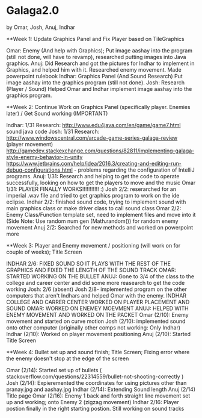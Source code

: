 # Galaga2.0
by Omar, Josh, Anuj, Indhar

**Week 1: Update Graphics Panel and Fix Player based on TileGraphics

Omar: Enemy (And help with Graphics); Put image aashay into the program (still not done, will have to revamp), researched putting images into Java graphics.
Anuj: Did Research and got the pictures for Indhar to implement in Graphics, and helped him with it. Researched enemy movement. Made powerpoint rulebook
Indhar: Graphics Panel (And Sound Research) Put image aashay into the graphics program (still not done).
Josh: Research (Player / Sound) Helped Omar and Indhar implement image aashay into the graphics program.

**Week 2: Continue Work on Graphics Panel (specifically player. Enemies later) / Get Sound working (IMPORTANT)

Indhar: 1/31 Research: http://www.edu4java.com/en/game/game7.html sound java code
Josh: 1/31 Research: http://www.windowscentral.com/arcade-game-series-galaga-review (player movement) http://gamedev.stackexchange.com/questions/82811/implementing-galaga-style-enemy-behavior-in-unity
https://www.jetbrains.com/help/idea/2016.3/creating-and-editing-run-debug-configurations.html - problems regarding the configuration of IntelliJ programs.
Anuj: 1/31: Research and helping to get the code to operate successfully, looking on how to get the players to move and the music
Omar 1/31: PLAYER FINALLY WORKS!!!!!!!!!!! :)
Josh 2/2: reserarched for an imperial .wav file and tried to get graphics program to work on the ide eclipse.
Indhar 2/2: finished sound code, trying to implement sound with main graphics class or make driver class to call sound class 
Omar 2/2: Enemy Class/Function template set, need to implement files and move into it (Side Note: Use random num gen (Math.random()) for random enemy movement
Anuj 2/2: Searched for new methods and worked on powerpoint more


**Week 3: Player and Enemy movement / positioning (will work on for couple of weeks); Title Screen


INDHAR 2/6: FIXED SOUND SO IT PLAYS WITH THE REST OF THE GRAPHICS AND FIXED THE LENGTH OF THE SOUND TRACK
OMAR: STARTED WORKING ON THE BULLET
ANUJ: Gone to 3/4 of the class to the college and career center and did some more reasearch to get the code working
Josh: 2/6 (absent) 
Josh 2/8- implemented program on the other computers that aren't Indhars and helped Omar with the enemy.
INDHAR COLLEGE AND CARRER CENTER WORKED ON PLAYER PLACEMENT AND SOUND
OMAR: WORKED ON ENEMEY MOEVMENT
ANUJ: HELPED WITH ENEMY MOVEMENT AND WORKED ON THE PACKET
Omar (2/10): Enemy movement and started on curve motion
Josh (2/10): implemented sound onto other computer (originally other comps not working: Only Indhar)
Indhar (2/10): Worked on player movement positioning
Anuj (2/10): Started Title Screen


**Week 4: Bullet set up and sound finish; Title Screen; Fixing error where the enemy doesn't stop at the edge of the screen


Omar (2/14): Started set up of bullets ( stackoverflow.com/questions/22314559/bullet-not-shooting-correctly )
Josh (2/14): Expieremented the coordinates for using pictures other than pranay.jpg and aashay.jpg
Indhar (2/14): Extending Sound length
Anuj (2/14) Title page
Omar (2/16): Enemy 1 back and forth straight line movement set up and working; onto Enemy 2 (zigzag movement)
Indhar 2/16: Player postion finally in the right starting postion. Still working on sound tracks
